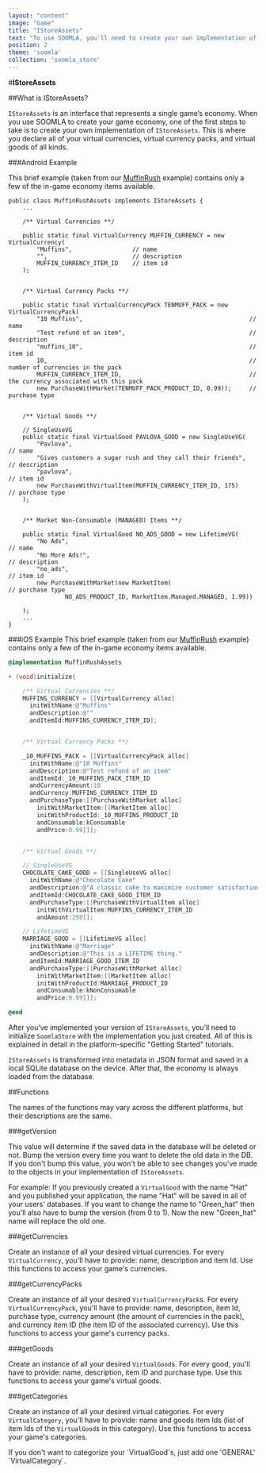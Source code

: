 ```yaml
---
layout: "content"
image: "Game"
title: "IStoreAssets"
text: "To use SOOMLA, you'll need to create your own implementation of IStoreAssets, an interface that represents your game’s economy."
position: 2
theme: 'soomla'
collection: 'soomla_store'
---
```


#**IStoreAssets**


##What is IStoreAssets?

`IStoreAssets` is an interface that represents a single game’s economy. When you use SOOMLA to create your game economy, one of the first steps to take is to create your own implementation of `IStoreAssets`. This is where you declare all of your virtual currencies, virtual currency packs, and virtual goods of all kinds.

###Android Example

This brief example (taken from our [MuffinRush](https://github.com/soomla/android-store/blob/master/SoomlaAndroidExample/src/com/soomla/example/MuffinRushAssets.java) example) contains only a few of the in-game economy items available.

```
public class MuffinRushAssets implements IStoreAssets {
    ...

    /** Virtual Currencies **/

    public static final VirtualCurrency MUFFIN_CURRENCY = new VirtualCurrency(
        "Muffins",                 // name
        "",                        // description
        MUFFIN_CURRENCY_ITEM_ID    // item id
    );


    /** Virtual Currency Packs **/

    public static final VirtualCurrencyPack TENMUFF_PACK = new VirtualCurrencyPack(
        "10 Muffins",                                               // name
        "Test refund of an item",                                   // description
        "muffins_10",                                               // item id
        10,                                                         // number of currencies in the pack
        MUFFIN_CURRENCY_ITEM_ID,                                    // the currency associated with this pack
        new PurchaseWithMarket(TENMUFF_PACK_PRODUCT_ID, 0.99));     // purchase type


    /** Virtual Goods **/

    // SingleUseVG
    public static final VirtualGood PAVLOVA_GOOD = new SingleUseVG(
        "Pavlova",                                                   // name
        "Gives customers a sugar rush and they call their friends",  // description
        "pavlova",                                                   // item id
        new PurchaseWithVirtualItem(MUFFIN_CURRENCY_ITEM_ID, 175)    // purchase type
    );


    /** Market Non-Consumable (MANAGED) Items **/

    public static final VirtualGood NO_ADS_GOOD = new LifetimeVG(
        "No Ads",                                                     // name
        "No More Ads!",                                               // description
        "no_ads",                                                     // item id
        new PurchaseWithMarket(new MarketItem(                        // purchase type
                NO_ADS_PRODUCT_ID, MarketItem.Managed.MANAGED, 1.99))

    );
    ...
}
```

###iOS Example
This brief example (taken from our [MuffinRush](https://github.com/soomla/ios-store/blob/master/SoomlaiOSStoreExample/SoomlaiOSStoreExample/MuffinRushAssets.m) example) contains only a few of the in-game economy items available.

```objectivec
@implementation MuffinRushAssets

+ (void)initialize{

    /** Virtual Currencies **/
    MUFFINS_CURRENCY = [[VirtualCurrency alloc]
      initWithName:@"Muffins"
      andDescription:@""
      andItemId:MUFFINS_CURRENCY_ITEM_ID];


    /** Virtual Currency Packs **/

    _10_MUFFINS_PACK = [[VirtualCurrencyPack alloc]
      initWithName:@"10 Muffins"
      andDescription:@"Test refund of an item"
      andItemId:_10_MUFFINS_PACK_ITEM_ID
      andCurrencyAmount:10
      andCurrency:MUFFINS_CURRENCY_ITEM_ID
      andPurchaseType:[[PurchaseWithMarket alloc]
        initWithMarketItem:[[MarketItem alloc]
        initWithProductId:_10_MUFFINS_PRODUCT_ID
        andConsumable:kConsumable
        andPrice:0.99]]];


    /** Virtual Goods **/

    // SingleUseVG
    CHOCOLATE_CAKE_GOOD = [[SingleUseVG alloc]
      initWithName:@"Chocolate Cake"
      andDescription:@"A classic cake to maximize customer satisfaction"
      andItemId:CHOCOLATE_CAKE_GOOD_ITEM_ID
      andPurchaseType:[[PurchaseWithVirtualItem alloc]
        initWithVirtualItem:MUFFINS_CURRENCY_ITEM_ID
        andAmount:250]];

    // LifetimeVG
    MARRIAGE_GOOD = [[LifetimeVG alloc]
      initWithName:@"Marriage"
      andDescription:@"This is a LIFETIME thing."
      andItemId:MARRIAGE_GOOD_ITEM_ID
      andPurchaseType:[[PurchaseWithMarket alloc]
        initWithMarketItem:[[MarketItem alloc]
        initWithProductId:MARRIAGE_PRODUCT_ID
        andConsumable:kNonConsumable
        andPrice:9.99]]];

@end
```

After you’ve implemented your version of `IStoreAssets`, you’ll need to initialize `SoomlaStore` with the implementation you just created. All of this is explained in detail in the platform-specific "Getting Started" tutorials.

`IStoreAssets` is transformed into metadata in JSON format and saved in a local SQLite database on the device. After that, the economy is always loaded from the database.


##Functions
<div class="info-box">The names of the functions may vary across the different platforms, but their descriptions are the same.</div>

###getVersion

This value will determine if the saved data in the database will be deleted or not. Bump the version every time you want to delete the old data in the DB. If you don't bump this value, you won't be able to see changes you've made to the objects in your implementation of `IStoreAssets`.

For example: If you previously created a `VirtualGood` with the name "Hat" and you published your application, the name "Hat” will be saved in all of your users' databases. If you want to change the name to "Green_hat" then you'll also have to bump the version (from 0 to 1). Now the new "Green_hat" name will replace the old one.


###getCurrencies

Create an instance of all your desired virtual currencies. For every `VirtualCurrency`, you'll have to provide: name, description and item Id. Use this functions to access your game's currencies.


###getCurrencyPacks

Create an instance of all your desired `VirtualCurrencyPack`s. For every `VirtualCurrencyPack`, you'll have to provide: name, description, item Id, purchase type, currency amount (the amount of currencies in the pack), and currency item ID (the item ID of the associated currency). Use this functions to access your game's currency packs.


###getGoods

Create an instance of all your desired `VirtualGood`s. For every good, you'll have to provide: name, description, item ID and purchase type. Use this functions to access your game's virtual goods.


###getCategories

Create an instance of all your desired virtual categories. For every `VirtualCategory`, you'll have to provide: name and goods item Ids (list of item Ids of the `VirtualGood`s in this category). Use this functions to access your game's categories.

<div class="info-box">If you don't want to categorize your `VirtualGood`s, just add one 'GENERAL' `VirtualCategory`.</div>
